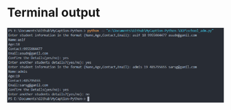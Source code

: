 # Terminal output
![op](https://github.com/asifshaik02/MyCaption-Python-/blob/main/screenshots/school_adm.png)
